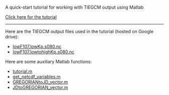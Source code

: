 A quick-start tutorial for working with TIEGCM output using Matlab

[Click here for the tutorial](https://suttonek.github.io/TIEGCM-tutorial/tutorial.html)

---

Here are the TIEGCM output files used in the tutorial (hosted on Google drive):

- [lowF107.lowKp.s080.nc](https://drive.google.com/file/d/12E-bLgUA1Cq6B2N7yFeG9nE3AS3J_FaM/view?usp=sharing)
- [lowF107.lowtohighKp.s080.nc](https://drive.google.com/file/d/1jqJ03NT39TlDvnPE3b0sMiZjJP7qt8q0/view?usp=sharing)

Here are some auxiliary Matlab functions:  

- [tutorial.m](https://suttonek.github.io/TIEGCM-tutorial/tutorial.m)
- [get_netcdf_variables.m](https://suttonek.github.io/TIEGCM-tutorial/get_netcdf_variables.m)
- [GREGORIANtoJD_vector.m](https://suttonek.github.io/TIEGCM-tutorial/GREGORIANtoJD_vector.m)
- [JDtoGREGORIAN_vector.m](https://suttonek.github.io/TIEGCM-tutorial/JDtoGREGORIAN_vector.m)
